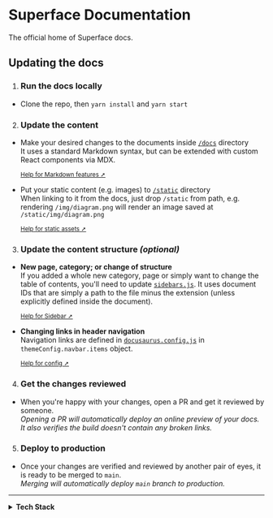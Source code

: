 # Superface Documentation

The official home of Superface docs.

## Updating the docs

1. ### Run the docs locally
- Clone the repo, then `yarn install` and `yarn start`

2. ### Update the content
- Make your desired changes to the documents inside 
[`/docs`](https://github.com/superfaceai/docs/tree/main/docs) directory<br />
  It uses a standard Markdown syntax, but can be extended with custom React components via MDX.

  <sup>[Help for Markdown features ➚](https://docusaurus.io/docs/markdown-features)</sup>

- Put your static content (e.g. images) to 
[`/static`](https://github.com/superfaceai/docs/tree/main/static) directory<br />
  When linking to it from the docs, just drop `/static` from path, e.g. rendering `/img/diagram.png`
  will render an image saved at `/static/img/diagram.png`

  <sup>[Help for static assets ➚](https://docusaurus.io/docs/static-assets)</sup>

3. ### Update the content structure _(optional)_

- **New page, category; or change of structure**<br />
  If you added a whole new category, page or simply want to change the table of contents,
  you'll need to update [`sidebars.js`](https://github.com/superfaceai/docs/blob/main/sidebars.js).
  It uses document IDs that are simply a path to the file minus the extension (unless explicitly
  defined inside the document).

  <sup>[Help for Sidebar ➚](https://docusaurus.io/docs/sidebar)</sup>

- **Changing links in header navigation**<br />
  Navigation links are defined in [`docusaurus.config.js`](https://github.com/superfaceai/docs/blob/main/docusaurus.config.js)
  in `themeConfig.navbar.items` object.

  <sup>[Help for config ➚](https://docusaurus.io/docs/docusaurus.config.js)</sup>


4. ### Get the changes reviewed
- When you're happy with your changes, open a PR and get it reviewed by someone.<br />
_Opening a PR will automatically deploy an online preview of your docs. It also verifies the build
doesn't contain any broken links._

5. ### Deploy to production
- Once your changes are verified and reviewed by another pair of eyes, it is ready to be merged to `main`.<br />
_Merging will automatically deploy `main` branch to production._


---

<details>
  <summary><strong>Tech Stack</strong></summary>
  
  <br />
  These docs are built using https://docusaurus.io/.

  The site is deployed on [Vercel](https://vercel.com/) to
  [`docs`](https://vercel.com/superface/docs) project.

  All deployments are automated via GitHub Actions and you can keep track of them
  in [the repository's environments](https://github.com/superfaceai/docs/deployments).

  - Preview: gets deployed for each PR
  - Production: gets deployed continuously from `main` branch

  Each deploy first verifies the validity of the build.

  If you'd like to run a production build locally:

  ```bash
  yarn build && yarn serve
  ```
</details>